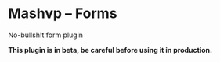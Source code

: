 # Mashvp – Forms

No-bullsh!t form plugin

**This plugin is in beta, be careful before using it in production.**
